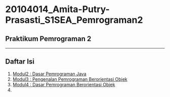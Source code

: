 # 20104014_Amita-Putry-Prasasti_S1SEA_Pemrograman2

## Praktikum Pemrograman 2

<hr>

## Daftar Isi
  1. [Modul2 : Dasar Pemrograman Java](https://github.com/womenincode/20104014_Amita-Putry-Prasasti_S1SEA_Pemrograman2/tree/modul2) 
  2. [Modul3 : Pengenalan Pemrograman Berorientasi Objek](https://github.com/womenincode/20104014_Amita-Putry-Prasasti_S1SEA_Pemrograman2/tree/modul3)
  3. [Modul4 : Dasar Pemrograman Berorientasi Objek](https://github.com/womenincode/20104014_Amita-Putry-Prasasti_S1SEA_Pemrograman2/tree/modul4)
  4. 
